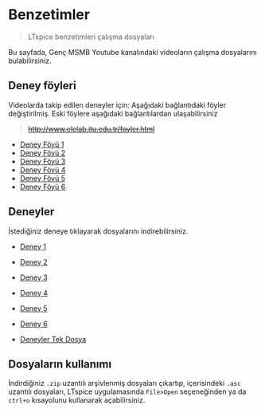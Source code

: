 # Benzetimler
> LTspice benzetimleri çalışma dosyaları

Bu sayfada, Genç MSMB Youtube kanalındaki videoların çalışma dosyalarını bulabilirsiniz.

## Deney föyleri

Videolarda takip edilen deneyler için: 
Aşağıdaki bağlantıdaki föyler değiştirilmiş. Eski föylere aşağıdaki bağlantılardan ulaşabilirsiniz
>~~http://www.elelab.itu.edu.tr/foyler.html~~
- [Deney Föyü 1](https://github.com/farukbrgl/benzetim/blob/master/Deney%20F%C3%B6yleri/ELEgiris-deney1.pdf)
- [Deney Föyü 2](https://github.com/farukbrgl/benzetim/blob/master/Deney%20F%C3%B6yleri/ELEgiris-deney2.pdf)	
- [Deney Föyü 3](https://github.com/farukbrgl/benzetim/blob/master/Deney%20F%C3%B6yleri/ELEgiris-deney3.pdf)
- [Deney Föyü 4](https://github.com/farukbrgl/benzetim/blob/master/Deney%20F%C3%B6yleri/ELEgiris-deney4.pdf)
- [Deney Föyü 5](https://github.com/farukbrgl/benzetim/blob/master/Deney%20F%C3%B6yleri/ELEgiris-deney5.pdf)
- [Deney Föyü 6](https://github.com/farukbrgl/benzetim/blob/master/Deney%20F%C3%B6yleri/ELEgiris-deney6.pdf)

## Deneyler

İstediğiniz deneye tıklayarak dosyalarını indirebilirsiniz.
- [Deney 1](https://github.com/farukbrgl/benzetim/raw/master/Deneyler/deney1.zip)
- [Deney 2](https://github.com/farukbrgl/benzetim/raw/master/Deneyler/deney2.zip)
- [Deney 3](https://github.com/farukbrgl/benzetim/raw/master/Deneyler/deney3.zip)
- [Deney 4](https://github.com/farukbrgl/benzetim/raw/master/Deneyler/deney4.zip)
- [Deney 5](https://github.com/farukbrgl/benzetim/raw/master/Deneyler/deney5.zip)
- [Deney 6](https://github.com/farukbrgl/benzetim/raw/master/Deneyler/deney6.zip)


- [Deneyler Tek Dosya](https://github.com/farukbrgl/benzetim/raw/master/Deneyler/deneyler.zip)


## Dosyaların kullanımı

İndirdiğiniz `.zip` uzantılı arşivlenmiş dosyaları çıkartıp, içerisindeki `.asc` uzantılı dosyaları, LTspice uygulamasında `File>Open` seçeneğinden ya da `ctrl+o` kısayolunu kullanarak açabilirsiniz.
